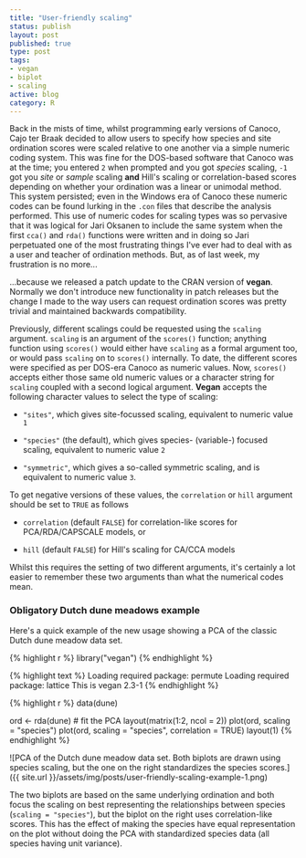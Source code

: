 ```yaml
--- 
title: "User-friendly scaling"
status: publish
layout: post
published: true
type: post
tags:
- vegan
- biplot
- scaling
active: blog
category: R
---
```




Back in the mists of time, whilst programming early versions of Canoco, 
Cajo ter Braak decided to allow users to specify how species and site 
ordination scores were scaled relative to one another via a simple 
numeric coding system. This was fine for the DOS-based software that 
Canoco was at the time; you entered `2` when prompted and you got 
*species* scaling, `-1` got you *site* or *sample* scaling **and** 
Hill's scaling or correlation-based scores depending on whether your 
ordination was a linear or unimodal method. This system persisted; even 
in the Windows era of Canoco these numeric codes can be found lurking 
in the `.con` files that describe the analysis performed. This use of 
numeric codes for scaling types was so pervasive that it was logical for 
Jari Oksanen to include the same system when the first `cca()` and 
`rda()` functions were written and in doing so Jari perpetuated one of 
the most frustrating things I've ever had to deal with as a user and 
teacher of ordination methods. But, as of last week, my frustration is 
no more...

...because we released a patch update to the CRAN version of **vegan**. 
Normally we don't introduce new functionality in patch releases but the 
change I made to the way users can request ordination scores was pretty 
trivial and maintained backwards compatibility.

Previously, different scalings could be requested using the `scaling` 
argument. `scaling` is an argument of the `scores()` function; anything 
function using `scores()` would either have `scaling` as a formal 
argument too, or would pass `scaling` on to `scores()` internally. To 
date, the different scores were specified as per DOS-era Canoco as 
numeric values. Now, `scores()` accepts either those same old numeric 
values or a character string for `scaling` coupled with a second 
logical argument. **Vegan** accepts the following character values to 
select the type of scaling:

 * `"sites"`, which gives site-focussed scaling, equivalent to numeric 
   value `1`
 
 * `"species"` (the default), which gives species- (variable-) focused 
   scaling, equivalent to numeric value `2`
 
 * `"symmetric"`, which gives a so-called symmetric scaling, and is 
   equivalent to numeric value `3`.

To get negative versions of these values, the `correlation` or `hill` 
argument should be set to `TRUE` as follows

 * `correlation` (default `FALSE`) for correlation-like scores for
   PCA/RDA/CAPSCALE models, or

 * `hill` (default `FALSE`) for Hill's scaling for CA/CCA models

Whilst this requires the setting of two different arguments, it's 
certainly a lot easier to remember these two arguments than what the 
numerical codes mean.

### Obligatory Dutch dune meadows example

Here's a quick example of the new usage showing a PCA of the classic 
Dutch dune meadow data set.


{% highlight r %}
library("vegan")
{% endhighlight %}



{% highlight text %}
Loading required package: permute
Loading required package: lattice
This is vegan 2.3-1
{% endhighlight %}



{% highlight r %}
data(dune)

ord <- rda(dune)                  # fit the PCA
layout(matrix(1:2, ncol = 2))
plot(ord, scaling = "species")
plot(ord, scaling = "species", correlation = TRUE)
layout(1)
{% endhighlight %}

![PCA of the Dutch dune meadow data set. Both biplots are drawn using species scaling, but the one on the right standardizes the species scores.]({{ site.url }}/assets/img/posts/user-friendly-scaling-example-1.png) 

The two biplots are based on the same underlying ordination and both 
focus the scaling on best representing the relationships between 
species (`scaling = "species"`), but the biplot on the right uses 
correlation-like scores. This has the effect of making the species have 
equal representation on the plot without doing the PCA with 
standardized species data (all species having unit variance).
